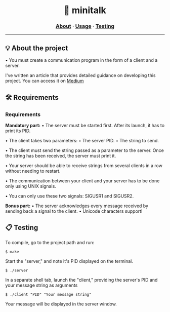 <h1 align="center">
	💬 minitalk
</h1>

<h3 align="center">
	<a href="#%EF%B8%8F-about">About</a>
	<span> · </span>
	<a href="#%EF%B8%8F-usage">Usage</a>
	<span> · </span>
	<a href="#-testing">Testing</a>
</h3>

---

## 💡 About the project

• You must create a communication program in the form of a client and a server.

I've written an article that provides detailed guidance on developing this project. 
You can access it on [Medium](https://medium.com/@beatrizbazaglia/minitalk-6176322eb954)

## 🛠️ Requirements

### Requirements

**Mandatory part:**
• The server must be started first. 
After its launch, it has to print its PID.

• The client takes two parameters:
   ◦ The server PID.
   ◦ The string to send.
   
• The client must send the string passed as a parameter to the server.
Once the string has been received, the server must print it.

• Your server should be able to receive strings from several clients in a row without needing to restart.

• The communication between your client and your server has to be done only using UNIX signals.

• You can only use these two signals: SIGUSR1 and SIGUSR2.

**Bonus part:**
• The server acknowledges every message received by sending back a signal to the
client.
• Unicode characters support!

## 📋 Testing

To compile, go to the project path and run:

```shell
$ make
```

Start the "server," and note it's PID displayed on the terminal.

```shell
$ ./server
```

In a separate shell tab, launch the "client," providing the server's PID and your message string as arguments

```shell
$ ./client "PID" "Your message string"
```

Your message will be displayed in the server window.
